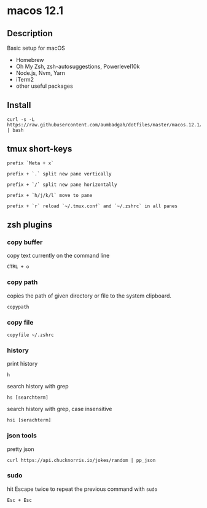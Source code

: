 # macos 12.1

## Description

Basic setup for macOS

- Homebrew
- Oh My Zsh, zsh-autosuggestions, Powerlevel10k
- Node.js, Nvm, Yarn
- iTerm2
- other useful packages

## Install

```
curl -s -L https://raw.githubusercontent.com/aumbadgah/dotfiles/master/macos.12.1/install.sh | bash
```

## tmux short-keys

    prefix `Meta + x`

    prefix + `.` split new pane vertically

    prefix + `/` split new pane horizontally

    prefix + `h/j/k/l` move to pane

    prefix + `r` reload `~/.tmux.conf` and `~/.zshrc` in all panes

## zsh plugins

### copy buffer

copy text currently on the command line

```
CTRL + o
```

### copy path

copies the path of given directory or file to the system clipboard.

```
copypath
```

### copy file

```
copyfile ~/.zshrc
```

### history

print history

```
h
```

search history with grep

```
hs [searchterm]
```

search history with grep, case insensitive

```
hsi [serachterm]
```

### json tools

pretty json

```
curl https://api.chucknorris.io/jokes/random | pp_json
```

### sudo

hit Escape twice to repeat the previous command with `sudo`

```
Esc + Esc
```
